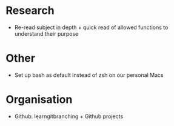# Research
- Re-read subject in depth + quick read of allowed functions to understand
their purpose

# Other
- Set up bash as default instead of zsh on our personal Macs

# Organisation
- Github: learngitbranching + Github projects